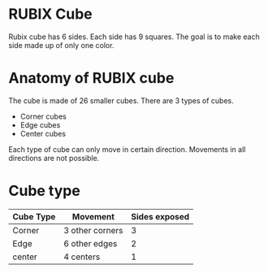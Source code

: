 # RUBIX Cube 

Rubix cube has 6 sides.
Each side has 9 squares.
The goal is to make each side made up of only one color.

# Anatomy of RUBIX cube

The cube is made of 26 smaller cubes. There are 3 types of cubes.

* Corner cubes
* Edge cubes
* Center cubes

Each type of cube can only move in certain direction. 
Movements in all directions are not possible.

# Cube type 

| Cube Type  | Movement        | Sides exposed |
|------------|-----------------|---------------|
| Corner     | 3 other corners | 3             |
| Edge       | 6 other edges   | 2             | 
 | center     | 4 centers      | 1             |
